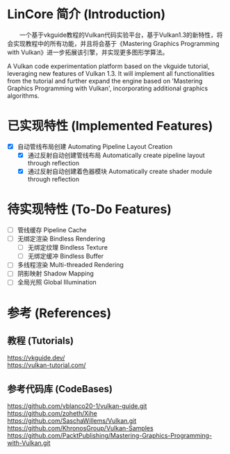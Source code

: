 # LinCore 简介 (Introduction)
&emsp;&emsp;一个基于vkguide教程的Vulkan代码实验平台，基于Vulkan1.3的新特性，将会实现教程中的所有功能，并且将会基于《Mastering Graphics Programming
with Vulkan》进一步拓展该引擎，并实现更多图形学算法。

A Vulkan code experimentation platform based on the vkguide tutorial, leveraging new features of Vulkan 1.3. It will implement all functionalities from the tutorial and further expand the engine based on 'Mastering Graphics Programming with Vulkan', incorporating additional graphics algorithms.

# 已实现特性 (Implemented Features)
- [x] 自动管线布局创建 Automating Pipeline Layout Creation 
  - [x] 通过反射自动创建管线布局 Automatically create pipeline layout through reflection
  - [x] 通过反射自动创建着色器模块 Automatically create shader module through reflection

# 待实现特性 (To-Do Features)
- [ ] 管线缓存 Pipeline Cache
- [ ] 无绑定渲染 Bindless Rendering
	- [ ] 无绑定纹理 Bindless Texture
	- [ ] 无绑定缓冲 Bindless Buffer
- [ ] 多线程渲染 Multi-threaded Rendering
- [ ] 阴影映射 Shadow Mapping
- [ ] 全局光照 Global Illumination

# 参考 (References)
## 教程 (Tutorials)
https://vkguide.dev/  
https://vulkan-tutorial.com/

## 参考代码库 (CodeBases)
https://github.com/vblanco20-1/vulkan-guide.git  
https://github.com/zoheth/Xihe  
https://github.com/SaschaWillems/Vulkan.git  
https://github.com/KhronosGroup/Vulkan-Samples  
https://github.com/PacktPublishing/Mastering-Graphics-Programming-with-Vulkan.git
